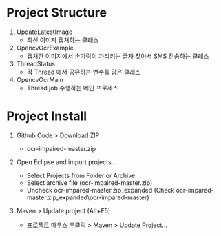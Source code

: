 Project Structure
=============

1. UpdateLatestImage
    - 최신 이미지 캡쳐하는 클래스
2. OpencvOcrExample
    - 캡쳐한 이미지에서 손가락이 가리키는 글자 찾아서 SMS 전송하는 클래스
3. ThreadStatus
    - 각 Thread 에서 공유하는 변수를 담은 클래스
4. OpencvOcrMain
    - Thread job 수행하는 메인 프로세스

Project Install
=============

1. Github Code > Download ZIP
    - ocr-impaired-master.zip

2. Open Eclipse and import projects...
    - Select Projects from Folder or Archive
    - Select archive file (ocr-impaired-master.zip)
    - Uncheck ocr-impared-master.zip_expanded (Check ocr-impared-master.zip_expanded\ocr-impared-master)

3. Maven > Update project (Alt+F5)
    - 프로젝트 마우스 우클릭 > Maven > Update Project...
    
